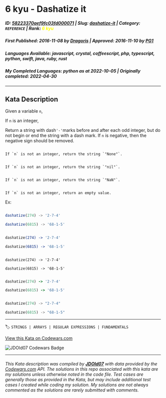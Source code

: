 # 6 kyu - Dashatize it

##### **ID**: [58223370aef9fc03fd000071](https://www.codewars.com/kata/58223370aef9fc03fd000071) | **Slug**: [dashatize-it](https://www.codewars.com/kata/58223370aef9fc03fd000071) | **Category**: `REFERENCE` | **Rank**: <span style="color:yellow">6 kyu</span>

##### **First Published**: 2016-11-08 ***by*** [Dragoris](https://www.codewars.com/users/Dragoris) | **Approved**: 2016-11-10 ***by*** [PG1](https://www.codewars.com/users/PG1)

##### **Languages Available**: javascript, crystal, coffeescript, php, typescript, python, swift, java, ruby, rust

##### **My Completed Languages**: python ***as at*** 2022-10-05 | **Originally completed**: 2022-04-30

---

## Kata Description


Given a variable `n`,



If `n` is an integer,

Return a string with dash``` '-' ```marks before and after each odd integer,  but do not begin or end the string with a dash mark. If `n` is negative, then the negative sign should be removed.



```if:python

If `n` is not an integer, return the string `"None"`.

```

```if:ruby

If `n` is not an integer, return the string `"nil"`.

```

```if:coffeescript,javascript,typescript

If `n` is not an integer, return the string `"NaN"`.

```

```if-not:python,ruby,coffeescript,javascript,typescript

If `n` is not an integer, return an empty value.

```



Ex:

```javascript

dashatize(274) -> '2-7-4'

dashatize(6815) -> '68-1-5'

```

```coffeescript

dashatize(274) -> '2-7-4'

dashatize(6815) -> '68-1-5'

```

```crystal

dashatize(274) -> '2-7-4'

dashatize(6815) -> '68-1-5'

```

```ruby

dashatize(274) -> '2-7-4'

dashatize(6815) -> '68-1-5'

```

```rust

dashatize(274) -> "2-7-4"

dashatize(6815) -> "68-1-5"

```



---


🏷 `STRINGS | ARRAYS | REGULAR EXPRESSIONS | FUNDAMENTALS`


[View this Kata on Codewars.com](https://www.codewars.com/kata/58223370aef9fc03fd000071)

![](https://www.codewars.com/users/jdold07/badges/large "JDOld07 Codewars Badge")

---

###### *This Kata description was compiled by [**JDOld07**](https://tpstech.dev) with data provided by the [Codewars.com](https://www.codewars.com) API.  The solutions in this repo associated with this kata are my solutions unless otherwise noted in the code file.  Test cases are generally those as provided in the Kata, but may include additional test cases I created while coding my solution.  My solutions are not always commented as the solutions are rarely submitted with comments.*
